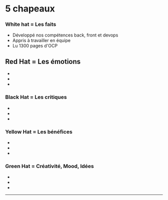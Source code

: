 # 5 chapeaux

### White hat = **Les faits**
- Développé nos compétences back, front et devops
- Appris à travailler en équipe
- Lu 1300 pages d'OCP

## Red Hat = **Les émotions**
-
-
-

### Black Hat = **Les critiques**
-
-
-

### Yellow Hat = **Les bénéfices**
-
-
-

### Green Hat = **Créativité, Mood, Idées**
-
-
-

---
